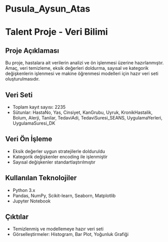 # Pusula_Aysun_Atas
# Talent Proje - Veri Bilimi

## Proje Açıklaması
Bu proje, hastalara ait verilerin analizi ve ön işlenmesi üzerine hazırlanmıştır. 
Amaç, veri temizleme, eksik değerleri doldurma, sayısal ve kategorik değişkenlerin işlenmesi
ve makine öğrenmesi modelleri için hazır veri seti oluşturulmasıdır.

## Veri Seti
- Toplam kayıt sayısı: 2235
- Sütunlar: HastaNo, Yas, Cinsiyet, KanGrubu, Uyruk, KronikHastalik, Bolum, Alerji, Tanilar, TedaviAdi, TedaviSuresi_SEANS, UygulamaYerleri, UygulamaSuresi_DK

## Veri Ön İşleme
- Eksik değerler uygun stratejilerle dolduruldu
- Kategorik değişkenler encoding ile işlenmiştir
- Sayısal değişkenler standartlaştırılmıştır

## Kullanılan Teknolojiler
- Python 3.x
- Pandas, NumPy, Scikit-learn, Seaborn, Matplotlib
- Jupyter Notebook

## Çıktılar
- Temizlenmiş ve modellemeye hazır veri seti
- Görselleştirmeler: Histogram, Bar Plot, Yoğunluk Grafiği
